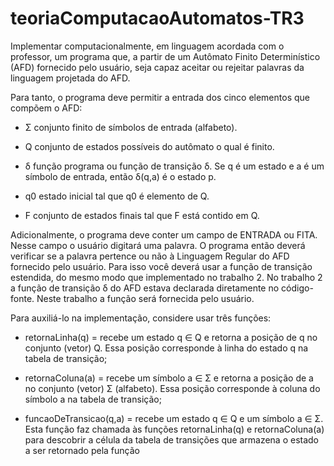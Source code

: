 # teoriaComputacaoAutomatos-TR3

Implementar computacionalmente, em linguagem acordada com o professor, um programa que, a partir de um Autômato Finito Determinístico (AFD) fornecido pelo usuário, seja capaz aceitar ou rejeitar palavras da linguagem projetada do AFD.

Para tanto, o programa deve permitir a entrada dos cinco elementos que compõem o AFD:

* Σ conjunto finito de símbolos de entrada (alfabeto).

* Q conjunto de estados possíveis do autômato o qual é finito.

* δ função programa ou função de transição δ. Se q é um estado e a é um símbolo de entrada, então δ(q,a) é o estado p.

* q0 estado inicial tal que q0 é elemento de Q. 

* F conjunto de estados finais tal que F está contido em Q.

Adicionalmente, o programa deve conter um campo de ENTRADA ou FITA. Nesse campo o usuário digitará uma palavra. O programa então deverá verificar se a palavra pertence ou não à Linguagem Regular do AFD fornecido pelo usuário. Para isso você deverá usar a função de transição estendida, do mesmo modo que implementado no trabalho 2. No trabalho 2 a função de transição δ do AFD estava declarada diretamente no código-fonte. Neste trabalho a função será fornecida pelo usuário.

Para auxiliá-lo na implementação, considere usar três funções:

* retornaLinha(q) = recebe um estado q ∈ Q e retorna a posição de q no conjunto (vetor) Q. Essa posição corresponde à linha do estado q na tabela de transição;

* retornaColuna(a) = recebe um símbolo a ∈ Σ e retorna a posição de a no conjunto (vetor) Σ (alfabeto). Essa posição corresponde à coluna do símbolo a na tabela de transição;

* funcaoDeTransicao(q,a) = recebe um estado q ∈ Q e um símbolo a ∈ Σ. Esta função faz chamada às funções retornaLinha(q) e retornaColuna(a) para descobrir a célula da tabela de transições que armazena o estado a ser retornado pela função

